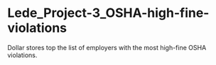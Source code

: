 # Lede_Project-3_OSHA-high-fine-violations
 Dollar stores top the list of employers with the most high-fine OSHA violations.
